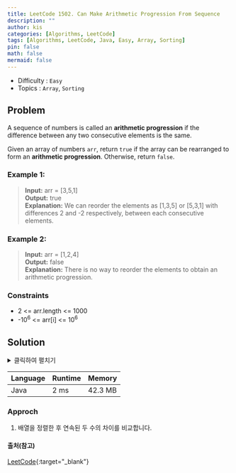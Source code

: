 ```yaml
---
title: LeetCode 1502. Can Make Arithmetic Progression From Sequence
description: ""
author: kis
categories: [Algorithms, LeetCode]
tags: [Algorithms, LeetCode, Java, Easy, Array, Sorting]
pin: false
math: false
mermaid: false
---
```


- Difficulty : `Easy`
- Topics : `Array`, `Sorting`

## Problem

A sequence of numbers is called an **arithmetic progression** if the difference between any two consecutive elements is the same.

Given an array of numbers `arr`, return `true` if the array can be rearranged to form an **arithmetic progression**. Otherwise, return `false`.
 

### Example 1:

> **Input:** arr = [3,5,1]    
> **Output:** true     
> **Explanation:** We can reorder the elements as [1,3,5] or [5,3,1] with differences 2 and -2 respectively, between each consecutive elements.   

### Example 2:

> **Input:** arr = [1,2,4]           
> **Output:** false    
> **Explanation:** There is no way to reorder the elements to obtain an arithmetic progression.  


### Constraints

- 2 <= arr.length <= 1000
- -10<sup>6</sup> <= arr[i] <= 10<sup>6</sup>


## Solution 

<details>
<summary>클릭하여 펼치기</summary>
<div markdown="1">

```java
class Solution {
    public boolean canMakeArithmeticProgression(int[] arr) {
        Arrays.sort(arr);
        int diff = arr[1] - arr[0];
        for(int i = 1; i < arr.length - 1; i++){
            if(arr[i] + diff != arr[i+1]) return false;
        }
        return true;
    }
}
```
</div>
</details>

| Language | Runtime | Memory |
| --- | --- | --- |
| Java | 2 ms | 42.3 MB |

### Approch 

1. 배열을 정렬한 후 연속된 두 수의 차이를 비교합니다.



#### 출처(참고)

[LeetCode](https://leetcode.com/problems/can-make-arithmetic-progression-from-sequence/){:target="\_blank"}

